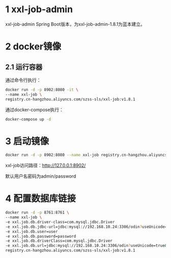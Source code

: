 # 1 xxl-job-admin
xxl-job-admin Spring Boot版本，为xxl-job-admin-1.8.1为蓝本建立。

# 2 docker镜像


## 2.1 运行容器
通过命令行执行：
```bash
docker run -d -p 8902:8080 -it \
--name xxl-job \
registry.cn-hangzhou.aliyuncs.com/szss-sls/xxl-job:v1.8.1
```

通过docker-compose执行：
```bash
docker-compose up -d
```


# 3 启动镜像
```bash
docker run -d -p 8902:8080 --name xxl-job registry.cn-hangzhou.aliyuncs.com/szss/xxl-job:v1.8.1
```

xxl-job访问路径：http://127.0.0.1:8902/

默认用户名密码为admin/password

# 4 配置数据库链接
```bash
docker run -d -p 8761:8761 \
--name xxl-job \
-e xxl.job.db.driver-class=com.mysql.jdbc.Driver
-e xxl.job.db.jdbc-url=jdbc:mysql://192.168.10.24:3306/odin?useUnicode=true&characterEncoding=UTF-8&useSSL=true
-e xxl.job.db.user=user
-e xxl.job.db.password=password
-e xxl.job.db.driverClass=com.mysql.jdbc.Driver
-e xxl.job.db.url=jdbc:mysql://192.168.10.24:3306/odin?useUnicode=true&characterEncoding=UTF-8
registry.cn-hangzhou.aliyuncs.com/szss-sls/xxl-job:v1.8.1
```


